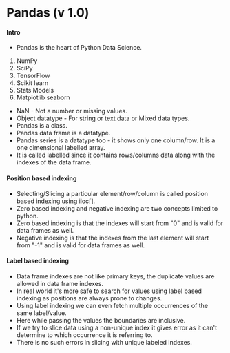 # Pandas (v 1.0)

#### Intro
* Pandas is the heart of Python Data Science.
1. NumPy
2. SciPy
3. TensorFlow
4. Scikit learn
5. Stats Models
6. Matplotlib seaborn

* NaN - Not a number or missing values.
* Object datatype - For string or text data or Mixed data types.
* Pandas is a class.
* Pandas data frame is a datatype.
* Pandas series is a datatype too - it shows only one column/row. It is a one dimensional labelled array.
* It is called labelled since it contains rows/columns data along with the indexes of the data frame.

#### Position based indexing

* Selecting/Slicing a particular element/row/column is called position based indexing using iloc[].
* Zero based indexing and negative indexing are two concepts limited to python.
* Zero based indexing is that the indexes will start from "0" and is valid for data frames as well.
* Negative indexing is that the indexes from the last element will start from "-1" and is valid for data frames as well.

#### Label based indexing

* Data frame indexes are not like primary keys, the duplicate values are allowed in data frame indexes.
* In real world it's more safe to search for values using label based indexing as positions are always prone to changes.
* Using label indexing we can even fetch multiple occurrences of the same label/value.
* Here while passing the values the boundaries are inclusive.
* If we try to slice data using a non-unique index it gives error as it can't determine to which occurrence it is referring to.
* There is no such errors in slicing with unique labeled indexes.

